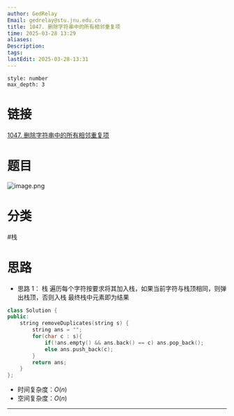 ```yaml
---
author: GedRelay
Email: gedrelay@stu.jnu.edu.cn
title: 1047. 删除字符串中的所有相邻重复项
time: 2025-03-28 13:29
aliases: 
Description: 
tags: 
lastEdit: 2025-03-28-13:31
---
```


```toc
style: number
max_depth: 3
```

# 链接
[1047. 删除字符串中的所有相邻重复项](https://leetcode.cn/problems/remove-all-adjacent-duplicates-in-string/) 

# 题目
![image.png](https://ged-pic-bed.oss-cn-guangzhou.aliyuncs.com/img/202503281329481.png)


# 分类
#栈 

# 思路
- 思路 1：
栈
遍历每个字符按要求将其加入栈，如果当前字符与栈顶相同，则弹出栈顶，否则入栈
最终栈中元素即为结果

```cpp
class Solution {
public:
    string removeDuplicates(string s) {
        string ans = "";
        for(char c : s){
            if(!ans.empty() && ans.back() == c) ans.pop_back();
            else ans.push_back(c);
        }
        return ans;
    }
};
```


- 时间复杂度：${O\left( n \right)  }$ 
- 空间复杂度：${O\left( n \right)  }$ 


---

